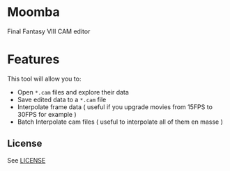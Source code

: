 # Moomba

Final Fantasy VIII CAM editor

# Features

This tool will allow you to:

- Open `*.cam` files and explore their data
- Save edited data to a `*.cam` file
- Interpolate frame data ( useful if you upgrade movies from 15FPS to 30FPS for example )
- Batch Interpolate cam files ( useful to interpolate all of them en masse )

## License

See [LICENSE](LICENSE)

